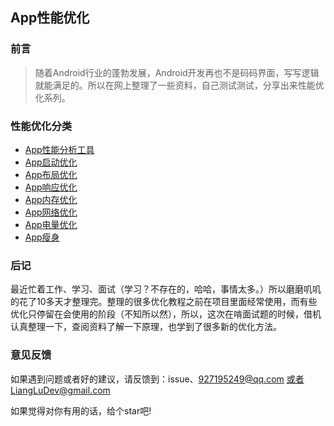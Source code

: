 ## App性能优化

### 前言

> 随着Android行业的蓬勃发展，Android开发再也不是码码界面，写写逻辑就能满足的。所以在网上整理了一些资料，自己测试测试，分享出来性能优化系列。

### 性能优化分类

- [App性能分析工具](https://github.com/LiangLuDev/AppOptimize/blob/master/App%E6%80%A7%E8%83%BD%E5%88%86%E6%9E%90%E5%B7%A5%E5%85%B7-LeakCanary.md)
- [App启动优化](https://github.com/LiangLuDev/AppOptimize/blob/master/App%E5%90%AF%E5%8A%A8%E4%BC%98%E5%8C%96.md)
- [App布局优化](https://github.com/LiangLuDev/AppOptimize/blob/master/App%E5%B8%83%E5%B1%80%E4%BC%98%E5%8C%96.md)
- [App响应优化](https://github.com/LiangLuDev/AppOptimize/blob/master/App%E5%93%8D%E5%BA%94%E4%BC%98%E5%8C%96.md)
- [App内存优化](https://github.com/LiangLuDev/AppOptimize/blob/master/App%E5%86%85%E5%AD%98%E4%BC%98%E5%8C%96.md)
- [App网络优化](https://github.com/LiangLuDev/AppOptimize/blob/master/App%E7%BD%91%E7%BB%9C%E4%BC%98%E5%8C%96.md)
- [App电量优化](https://github.com/LiangLuDev/AppOptimize/blob/master/App%E7%94%B5%E9%87%8F%E4%BC%98%E5%8C%96.md)
- [App瘦身](https://github.com/LiangLuDev/AppOptimize/blob/ca76ff4267c5800bcf1e128f48b46587b28dc0ce/App%E7%98%A6%E8%BA%AB.md)


### 后记
最近忙着工作、学习、面试（学习？不存在的，哈哈，事情太多。）所以磨磨叽叽的花了10多天才整理完。整理的很多优化教程之前在项目里面经常使用，而有些优化只停留在会使用的阶段（不知所以然），所以，这次在啃面试题的时候，借机认真整理一下，查阅资料了解一下原理，也学到了很多新的优化方法。


### 意见反馈
如果遇到问题或者好的建议，请反馈到：issue、927195249@qq.com 或者LiangLuDev@gmail.com

如果觉得对你有用的话，给个star吧!